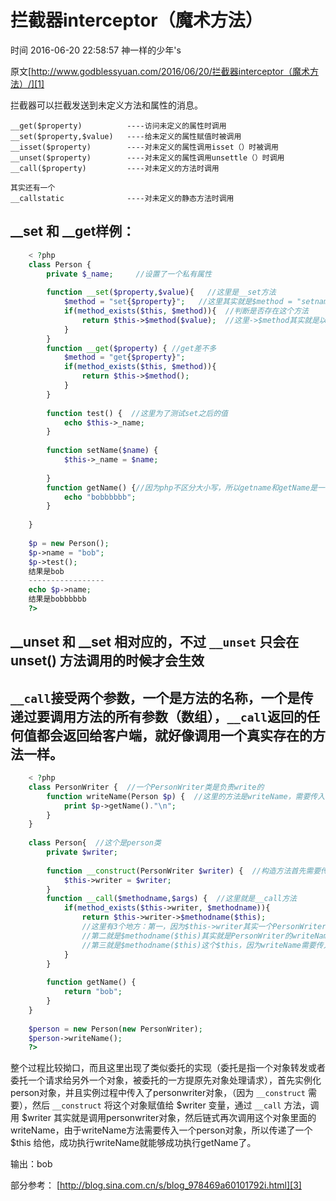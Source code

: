 # 拦截器interceptor（魔术方法）

 时间 2016-06-20 22:58:57  神一样的少年's

原文[http://www.godblessyuan.com/2016/06/20/拦截器interceptor（魔术方法）/][1]


拦截器可以拦截发送到未定义方法和属性的消息。

    __get($property)          ----访问未定义的属性时调用
    __set($property,$value)   ----给未定义的属性赋值时被调用
    __isset($property)        ----对未定义的属性调用isset（）时被调用
    __unset($property)        ----对未定义的属性调用unsettle（）时调用
    __call($property)         ----对未定义的方法时调用
    
    其实还有一个
    __callstatic              ----对未定义的静态方法时调用
    

## __set 和 __get样例：

```php
    < ?php
    class Person {
        private $_name;     //设置了一个私有属性
    
        function __set($property,$value){   //这里是__set方法
            $method = "set{$property}";   //这里其实就是$method = "setname",{}是php的执行代码语法，所以直接解析变量
            if(method_exists($this, $method)){  //判断是否存在这个方法
                return $this->$method($value);  //这里->$method其实就是以一个变量值为变量名的变量，其实就是会直接解析这个变量，即$this->setname(解析$method出来就是setname)
            }
        }
        function __get($property) { //get差不多
            $method = "get{$property}";
            if(method_exists($this, $method)){
                return $this->$method();
            }
        }
    
        function test() {  //这里为了测试set之后的值
            echo $this->_name;
        }
    
        function setName($name) {
            $this->_name = $name;
    
        }
        function getName() {//因为php不区分大小写，所以getname和getName是一样的
            echo "bobbbbbb";
        }
    
    }
    
    $p = new Person();
    $p->name = "bob";
    $p->test();  
    结果是bob
    -----------------
    echo $p->name;
    结果是bobbbbbb
    ?>
```
    

## __unset 和 __set 相对应的，不过 `__unset` 只会在 unset() 方法调用的时候才会生效 

## `__call`接受两个参数，一个是方法的名称，一个是传递过要调用方法的所有参数（数组），`__call`返回的任何值都会返回给客户端，就好像调用一个真实存在的方法一样。

```php
    < ?php
    class PersonWriter {  //一个PersonWriter类是负责write的
        function writeName(Person $p) {  //这里的方法是writeName，需要传入一个person对象
            print $p->getName()."\n";
        }
    }
    
    class Person{  //这个是person类
        private $writer;
    
        function __construct(PersonWriter $writer) {  //构造方法首先需要传入一个personwriter的对象，然后赋值给$writer
            $this->writer = $writer;
        }
        function __call($methodname,$args) {  //这里就是__call方法
            if(method_exists($this->writer, $methodname)){
                return $this->writer->$methodname($this); 
                //这里有3个地方：第一，因为$this->writer其实一个PersonWriter对象，因为在实例person对象的时候传入的
                //第二就是$methodname($this)其实就是PersonWriter的writeName，因为第一和第二点是一个链式调用，所以他是直接去查找PersonWriter的writeName
                //第三就是$methodname($this)这个$this，因为writeName需要传入一个person对象，而因为目前的作用域就是person作用域，所以直接用$this就能使用person对象
            }
        }
    
        function getName() {
            return "bob";
        }
    }
    
    $person = new Person(new PersonWriter);
    $person->writeName();
    ?>
```

整个过程比较拗口，而且这里出现了类似委托的实现（委托是指一个对象转发或者委托一个请求给另外一个对象，被委托的一方提原先对象处理请求），首先实例化person对象，并且实例过程中传入了personwriter对象，（因为 `__construct` 需要），然后 `__construct` 将这个对象赋值给 $writer 变量，通过 `__call` 方法，调用 $writer 其实就是调用personwriter对象，然后链式再次调用这个对象里面的writeName，由于writeName方法需要传入一个person对象，所以传递了一个 $this 给他，成功执行writeName就能够成功执行getName了。 

输出：bob

部分参考： [http://blog.sina.com.cn/s/blog_978469a60101792i.html][3]


[1]: http://www.godblessyuan.com/2016/06/20/拦截器interceptor（魔术方法）/

[3]: http://blog.sina.com.cn/s/blog_978469a60101792i.html